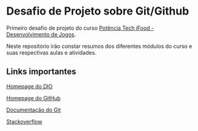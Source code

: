 # Desafio de Projeto sobre Git/Github

Primeiro desafio de projeto do curso [Potência Tech iFood - Desenvolvimento de Jogos](https://web.dio.me/track/b19b1586-8a94-4eb7-95af-15d785b6e96e).

Neste repositório irão constar resumos dos diferentes módulos do curso e suas respectivas aulas e atividades.

## Links importantes

[Homepage do DIO](https://web.dio.me/home)

[Homepage do GitHub](https://github.com/)

[Documentação do Git](https://git-scm.com/doc)

[Stackoverflow](https://stackoverflow.com/)